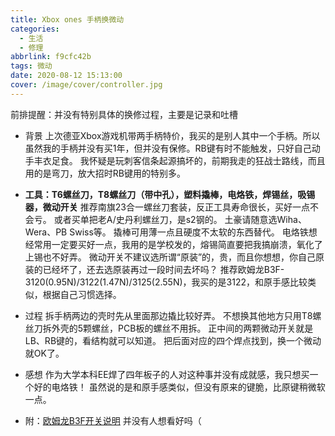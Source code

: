 ```yaml
---
title: Xbox ones 手柄换微动
categories: 
  - 生活
  - 修理
abbrlink: f9cfc42b
tags: 微动
date: 2020-08-12 15:13:00
cover: /image/cover/controller.jpg
---
```

前排提醒：并没有特别具体的换修过程，主要是记录和吐槽

+ 背景
上次德亚Xbox游戏机带两手柄特价，我买的是别人其中一个手柄。所以虽然我的手柄并没有买1年，但并没有保修。RB键有时不能触发，只好自己动手丰衣足食。
我怀疑是玩刺客信条起源搞坏的，前期我走的狂战士路线，而且用的是弯刀，放大招时RB键用的特别多。

+ **工具：T6螺丝刀，T8螺丝刀（带中孔），塑料撬棒，电烙铁，焊锡丝，吸锡器，微动开关**
推荐南旗23合一螺丝刀套装，反正工具寿命很长，买好一点不会亏。
或者买单把老A/史丹利螺丝刀，是s2钢的。
土豪请随意选Wiha、Wera、PB Swiss等。
撬棒可用薄一点且硬度不太软的东西替代。
电烙铁想经常用一定要买好一点，我用的是学校发的，熔锡简直要把我搞崩溃，氧化了上锡也不好弄。
微动开关不建议选所谓“原装”的，贵，而且你想想，你自己原装的已经坏了，还去选原装再过一段时间去坏吗？
推荐欧姆龙B3F-3120(0.95N)/3122(1.47N)/3125(2.55N)，我买的是3122，和原手感比较类似，根据自己习惯选择。

+ 过程
拆手柄两边的壳时先从里面那边撬比较好弄。
不想换其他地方只用T8螺丝刀拆外壳的5颗螺丝，PCB板的螺丝不用拆。
正中间的两颗微动开关就是LB、RB键的，看结构就可以知道。
把后面对应的四个焊点找到，换一个微动就OK了。

+ 感想
作为大学本科EE焊了四年板子的人对这种事并没有成就感，我只想买一个好的电烙铁！
虽然说的是和原手感类似，但没有原来的键脆，比原键稍微软一点。

+ 附：[欧姆龙B3F开关说明](https://pcs.baidu.com/rest/2.0/pcs/file?method=download&app_id=778750&filename=OMRON_B3F.pdf&path=%2Fshare%2FOMRON_B3F.pdf&filename=OMRON_B3F.pdf)
并没有人想看好吗（
